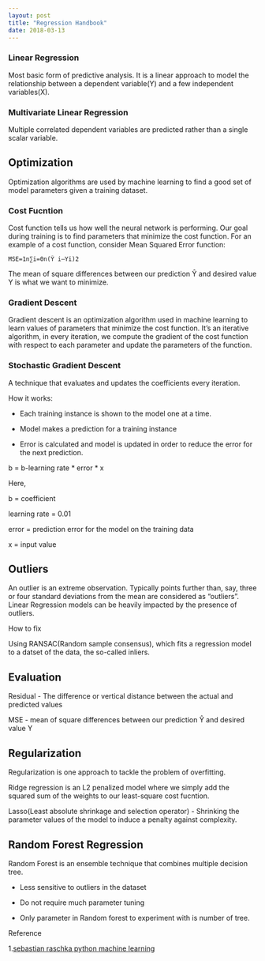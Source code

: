 ```yaml
---
layout: post
title: "Regression Handbook"
date: 2018-03-13
---
```




### Linear Regression 

Most basic form of predictive analysis. It is a linear approach to model the relationship between a dependent variable(Y) and a few independent variables(X). 


### Multivariate Linear Regression

Multiple correlated dependent variables are predicted rather than a single scalar variable.


## Optimization

Optimization algorithms are used by machine learning to find a good set of model parameters given a training dataset.

### Cost Fucntion

Cost function tells us how well the neural network is performing. Our goal during training is to find parameters that minimize the cost function. For an example of a cost function, consider Mean Squared Error function:

	MSE=1n∑i=0n(Ŷ i–Yi)2
The mean of square differences between our prediction Ŷ  and desired value Y is what we want to minimize.

### Gradient Descent

Gradient descent is an optimization algorithm used in machine learning to learn values of parameters that minimize the cost function. It’s an iterative algorithm, in every iteration, we compute the gradient of the cost function with respect to each parameter and update the parameters of the function.

### Stochastic Gradient Descent

A technique that evaluates and updates the coefficients every iteration.

How it works:

* Each training instance is shown to the model one at a time.

* Model makes a prediction for a training instance

* Error is calculated and model is updated in order to reduce the error for the next prediction.

b = b-learning rate * error * x

Here,

b = coefficient

learning rate = 0.01

error = prediction error for the model on the training data

x = input value


## Outliers

An outlier is an extreme observation. Typically points further than, say, three or four standard deviations from the mean are considered as “outliers”. Linear Regression models can be heavily impacted by the presence of outliers.

How to fix

Using RANSAC(Random sample consensus), which fits a regression model to a datset of the data, the so-called inliers.

## Evaluation

Residual - The difference or vertical distance between the actual and predicted values

MSE - mean of square differences between our prediction Ŷ  and desired value Y

## Regularization

Regularization is one approach to tackle the problem of overfitting.

Ridge regression is an L2 penalized model where we simply add the squared sum of the weights to our least-square cost fucntion.

Lasso(Least absolute shrinkage and selection operator) - Shrinking the parameter values of the model to induce a penalty against complexity.


## Random Forest Regression 

Random Forest is an ensemble technique that combines multiple decision tree.

* Less sensitive to outliers in the dataset

* Do not require much parameter tuning

* Only parameter in Random forest to experiment with is number of tree.



Reference

1.[sebastian raschka python machine learning](https://www.amazon.in/Python-Machine-Learning-Sebastian-Raschka-ebook/dp/B00YSILNL0)









